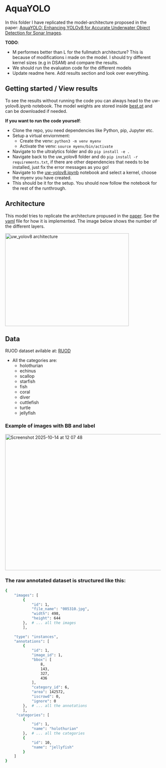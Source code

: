# AquaYOLO

In this folder I have replicated the model-architecture proposed in the paper: [AquaYOLO: Enhancing YOLOv8 for Accurate Underwater Object Detection for Sonar Images](https://www.mdpi.com/2077-1312/13/1/73). 


**TODO**:
- M performes better than L for the fullmatch architecture? This is because of modifications i made on the model. I should try different kernel sizes (e.g in DSAM) and compare the results. 
- We should run the evaluaton code for the different models
- Update readme here. Add results section and look over everything.

## Getting started / View results

To see the results without running the code you can always head to the uw-yolov8.ipynb notebook. The model weights are stored inside [best.pt](./runs_uwyolo/fasternet_sgd300_4gpu_safe/weights/best.pt) and can be downloaded if needed. 

**If you want to run the code yourself**:
- Clone the repo, you need dependencies like Python, pip, Jupyter etc.
- Setup a virtual enviornment:
   - Create the venv: `python3 -m venv myenv`
   - Activate the venv: `source myenv/bin/activate`
- Navigate to the ultralytics folder and do `pip install -e .`
- Navigate back to the uw_yolov8 folder and do `pip install -r requirements.txt`, if there are other dependencies that needs to be installed, just fix the error messages as you go!
- Navigate to the [uw-yolov8.ipynb](./uw-yolov8.ipynb) notebook and select a kernel, choose the myenv you have created.
- This should be it for the setup. You should now follow the notebook for the rest of the runthrough. 


## Architecture
This model tries to replicate the architecture propused in the [paper](https://www.researchgate.net/publication/378873018_A_lightweight_YOLOv8_integrating_FasterNet_for_real-time_underwater_object_detection). See the [yaml](./models/uw_yolov8.yaml) file for how it is implemented. The image below shows the number of the different layers.

<img width="400" height="300" alt="uw_yolov8 architecture" src="https://github.com/user-attachments/assets/ed3c0959-ad1f-4dc4-bb28-9907d2c69e48" />


## Data
RUOD dataset avilable at: [RUOD](https://github.com/xiaoDetection/RUOD?tab=readme-ov-file)
- All the categories are: 
   - holothurian
  - echinus
  - scallop
  - starfish
  - fish
  - coral
  - diver
  - cuttlefish
  - turtle
  - jellyfish
 

### Example of images with BB and label
<img width="1114" height="440" alt="Screenshot 2025-10-14 at 12 07 48" src="https://github.com/user-attachments/assets/5ac998b1-e6e5-4365-a324-1b1d070f3e1b" />


### The raw annotated dataset is structured like this:
```bash
{
    "images": [
        {
            "id": 1,
            "file_name": "005310.jpg",
            "width": 498,
            "height": 644
        },  # ... all the images
        ],
    
    "type": "instances",
    "annotations": [
        {
            "id": 1,
            "image_id": 1,
            "bbox": [
                8,
                143,
                327,
                436
            ],
            "category_id": 6,
            "area": 142572,
            "iscrowd": 0,
            "ignore": 0
        },  # ... all the annotations
        ],
     "categories": [
        {
            "id": 1,
            "name": "holothurian"
        },  # ... all the categories
        {
            "id": 10,
            "name": "jellyfish"
        }
    ]
}
```


